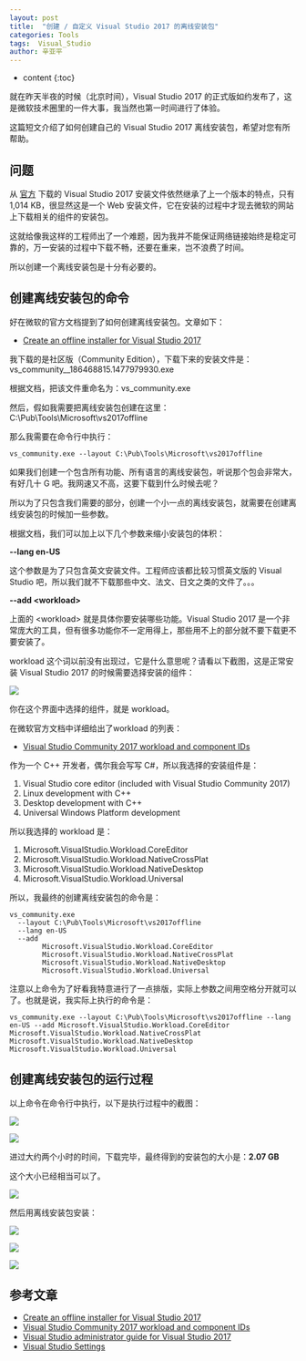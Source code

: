 ```yaml
---
layout: post
title:  "创建 / 自定义 Visual Studio 2017 的离线安装包"
categories: Tools
tags:  Visual_Studio
author: 辛亚平
---
```


* content
{:toc}

就在昨天半夜的时候（北京时间），Visual Studio 2017 的正式版如约发布了，这是微软技术圈里的一件大事，我当然也第一时间进行了体验。

这篇短文介绍了如何创建自己的 Visual Studio 2017 离线安装包，希望对您有所帮助。



## 问题

从 [官方](www.visualstudio.com) 下载的 Visual Studio 2017 安装文件依然继承了上一个版本的特点，只有 1,014 KB，很显然这是一个 Web 安装文件，它在安装的过程中才现去微软的网站上下载相关的组件的安装包。

这就给像我这样的工程师出了一个难题，因为我并不能保证网络链接始终是稳定可靠的，万一安装的过程中下载不畅，还要在重来，岂不浪费了时间。

所以创建一个离线安装包是十分有必要的。

## 创建离线安装包的命令

好在微软的官方文档提到了如何创建离线安装包。文章如下：

- [Create an offline installer for Visual Studio 2017](https://docs.microsoft.com/en-us/visualstudio/install/create-an-offline-installation-of-visual-studio)

我下载的是社区版（Community Edition），下载下来的安装文件是：vs\_community__186468815.1477979930.exe


根据文档，把该文件重命名为：vs\_community.exe

然后，假如我需要把离线安装包创建在这里：C:\Pub\Tools\Microsoft\vs2017offline

那么我需要在命令行中执行：
```
vs_community.exe --layout C:\Pub\Tools\Microsoft\vs2017offline
```

如果我们创建一个包含所有功能、所有语言的离线安装包，听说那个包会非常大，有好几十 G 吧。我网速又不高，这要下载到什么时候去呢？

所以为了只包含我们需要的部分，创建一个小一点的离线安装包，就需要在创建离线安装包的时候加一些参数。

根据文档，我们可以加上以下几个参数来缩小安装包的体积：

**--lang en-US**

这个参数是为了只包含英文安装文件。工程师应该都比较习惯英文版的 Visual Studio 吧，所以我们就不下载那些中文、法文、日文之类的文件了。。。


**--add <workload\>**

上面的 <workload\> 就是具体你要安装哪些功能。Visual Studio 2017 是一个非常庞大的工具，但有很多功能你不一定用得上，那些用不上的部分就不要下载更不要安装了。

workload 这个词以前没有出现过，它是什么意思呢？请看以下截图，这是正常安装 Visual Studio 2017 的时候需要选择安装的组件：

![](/attachment/daily/2017/0308/VS2017-Install-A01.png)

你在这个界面中选择的组件，就是 workload。

在微软官方文档中详细给出了workload 的列表：

- [Visual Studio Community 2017 workload and component IDs](https://docs.microsoft.com/en-us/visualstudio/install/workload-component-id-vs-community)

作为一个 C++ 开发者，偶尔我会写写 C#，所以我选择的安装组件是：

1. Visual Studio core editor (included with Visual Studio Community 2017)
2. Linux development with C++
3. Desktop development with C++
4. Universal Windows Platform development

所以我选择的 workload 是：

1. Microsoft.VisualStudio.Workload.CoreEditor
2. Microsoft.VisualStudio.Workload.NativeCrossPlat
3. Microsoft.VisualStudio.Workload.NativeDesktop
4. Microsoft.VisualStudio.Workload.Universal


所以，我最终的创建离线安装包的命令是：

```
vs_community.exe 
  --layout C:\Pub\Tools\Microsoft\vs2017offline 
  --lang en-US 
  --add 
        Microsoft.VisualStudio.Workload.CoreEditor 
        Microsoft.VisualStudio.Workload.NativeCrossPlat 
        Microsoft.VisualStudio.Workload.NativeDesktop 
        Microsoft.VisualStudio.Workload.Universal

```

注意以上命令为了好看我特意进行了一点排版，实际上参数之间用空格分开就可以了。也就是说，我实际上执行的命令是：

```
vs_community.exe --layout C:\Pub\Tools\Microsoft\vs2017offline --lang en-US --add Microsoft.VisualStudio.Workload.CoreEditor Microsoft.VisualStudio.Workload.NativeCrossPlat Microsoft.VisualStudio.Workload.NativeDesktop Microsoft.VisualStudio.Workload.Universal
```

## 创建离线安装包的运行过程

以上命令在命令行中执行，以下是执行过程中的截图：

![](/attachment/daily/2017/0308/VS2017-Create-Offline-Package-A01.png)

![](/attachment/daily/2017/0308/VS2017-Create-Offline-Package-A02.png)

进过大约两个小时的时间，下载完毕，最终得到的安装包的大小是：**2.07 GB**

这个大小已经相当可以了。

![](/attachment/daily/2017/0308/VS2017-Create-Offline-Package-A03.png)

然后用离线安装包安装：

![](/attachment/daily/2017/0308/VS2017-Install-A01.png)

![](/attachment/daily/2017/0308/VS2017-Install-A02.png)

![](/attachment/daily/2017/0308/VS2017-Install-A03.png)




## 参考文章

- [Create an offline installer for Visual Studio 2017](https://docs.microsoft.com/en-us/visualstudio/install/create-an-offline-installation-of-visual-studio)
- [Visual Studio Community 2017 workload and component IDs](https://docs.microsoft.com/en-us/visualstudio/install/workload-component-id-vs-community)
- [Visual Studio administrator guide for Visual Studio 2017](https://docs.microsoft.com/en-us/visualstudio/install/visual-studio-administrator-guide)
- [Visual Studio Settings](https://msdn.microsoft.com/en-us/library/2ewd52wf(v=vs.100).aspx)


